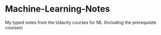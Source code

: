 # Machine-Learning-Notes
My typed notes from the Udacity courses for ML (Including the prerequisite courses)
